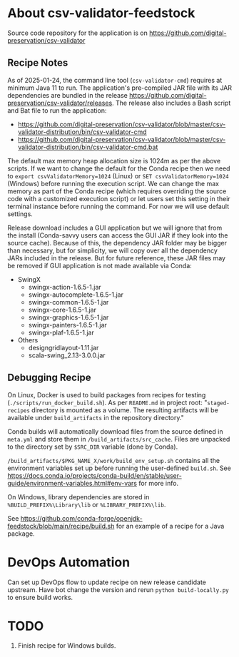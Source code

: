 # About csv-validator-feedstock

Source code repository for the application is on https://github.com/digital-preservation/csv-validator

## Recipe Notes
As of 2025-01-24, the command line tool (`csv-validator-cmd`) requires at minimum Java 11 to run. The application's pre-compiled JAR file with its JAR dependencies are bundled in the release https://github.com/digital-preservation/csv-validator/releases. The release also includes a Bash script and Bat file to run the application:
* https://github.com/digital-preservation/csv-validator/blob/master/csv-validator-distribution/bin/csv-validator-cmd
* https://github.com/digital-preservation/csv-validator/blob/master/csv-validator-distribution/bin/csv-validator-cmd.bat

The default max memory heap allocation size is 1024m as per the above scripts. If we want to change the default for the Conda recipe then we need to `export csvValidatorMemory=1024` (Linux) or `SET csvValidatorMemory=1024` (Windows) before running the execution script. We can change the max memory as part of the Conda recipe (which requires overriding the source code with a customized execution script) or let users set this setting in their terminal instance before running the command. For now we will use default settings.

Release download includes a GUI application but we will ignore that from the install (Conda-savvy users can access the GUI JAR if they look into the source cache). Because of this, the dependency JAR folder may be bigger than necessary, but for simplicity, we will copy over all the dependency JARs included in the release. But for future reference, these JAR files may be removed if GUI application is not made available via Conda:
* SwingX
    * swingx-action-1.6.5-1.jar
    * swingx-autocomplete-1.6.5-1.jar
    * swingx-common-1.6.5-1.jar
    * swingx-core-1.6.5-1.jar
    * swingx-graphics-1.6.5-1.jar
    * swingx-painters-1.6.5-1.jar
    * swingx-plaf-1.6.5-1.jar
* Others
    * designgridlayout-1.11.jar
    * scala-swing_2.13-3.0.0.jar

## Debugging Recipe

On Linux, Docker is used to build packages from recipes for testing (`./scripts/run_docker_build.sh`). As per `README.md` in project root: "`staged-recipes` directory is mounted as a volume. The resulting artifacts will be available under `build_artifacts` in the repository directory."

Conda builds will automatically download files from the source defined in `meta.yml` and store them in `/build_artifacts/src_cache`. Files are unpacked to the directory set by `$SRC_DIR` variable (done by Conda).

`/build_artifacts/$PKG_NAME_X/work/build_env_setup.sh` contains all the environment variables set up before running the user-defined `build.sh`. See https://docs.conda.io/projects/conda-build/en/stable/user-guide/environment-variables.html#env-vars for more info.

On Windows, library dependencies are stored in `%BUILD_PREFIX%\Library\lib` or `%LIBRARY_PREFIX%\lib`.

See https://github.com/conda-forge/openjdk-feedstock/blob/main/recipe/build.sh for an example of a recipe for a Java package.

# DevOps Automation

Can set up DevOps flow to update recipe on new release candidate upstream. Have bot change the version and rerun `python build-locally.py` to ensure build works.

# TODO

1. Finish recipe for Windows builds.
